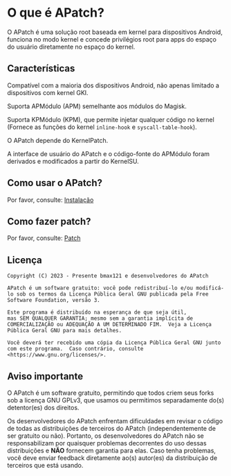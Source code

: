 # O que é APatch?

O APatch é uma solução root baseada em kernel para dispositivos Android, funciona no modo kernel e concede privilégios root para apps do espaço do usuário diretamente no espaço do kernel.

## Características

Compatível com a maioria dos dispositivos Android, não apenas limitado a dispositivos com kernel GKI.

Suporta APMódulo (APM) semelhante aos módulos do Magisk.

Suporta KPMódulo (KPM), que permite injetar qualquer código no kernel (Fornece as funções do kernel `inline-hook` e `syscall-table-hook`).

O APatch depende do KernelPatch.

A interface de usuário do APatch e o código-fonte do APMódulo foram derivados e modificados a partir do KernelSU.

## Como usar o APatch?

Por favor, consulte: [Instalação](/pt_BR/install)

## Como fazer patch?

Por favor, consulte: [Patch](/pt_BR/install#how-to-patch)

## Licença

```
Copyright (C) 2023 - Presente bmax121 e desenvolvedores do APatch

APatch é um software gratuito: você pode redistribuí-lo e/ou modificá-lo sob os termos da Licença Pública Geral GNU publicada pela Free Software Foundation, versão 3.

Este programa é distribuído na esperança de que seja útil,
mas SEM QUALQUER GARANTIA; mesmo sem a garantia implícita de COMERCIALIZAÇÃO ou ADEQUAÇÃO A UM DETERMINADO FIM.  Veja a Licença Pública Geral GNU para mais detalhes.

Você deverá ter recebido uma cópia da Licença Pública Geral GNU junto com este programa.  Caso contrário, consulte <https://www.gnu.org/licenses/>.
```

## Aviso importante

O APatch é um software gratuito, permitindo que todos criem seus forks sob a licença GNU GPLv3, que usamos ou permitimos separadamente do(s) detentor(es) dos direitos.

Os desenvolvedores do APatch enfrentam dificuldades em revisar o código de todas as distribuições de terceiros do APatch (independentemente de ser gratuito ou não). Portanto, os desenvolvedores do APatch não se responsabilizam por quaisquer problemas decorrentes do uso dessas distribuições e **NÃO** fornecem garantia para elas. Caso tenha problemas, você deve enviar feedback diretamente ao(s) autor(es) da distribuição de terceiros que está usando.
